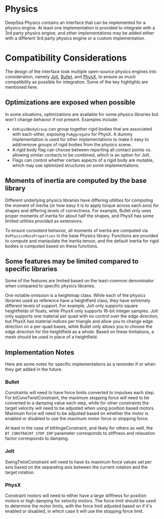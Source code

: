 # Physics

DeepSea Physics contains an interface that can be implemented for a physics engine. At least one implementation is provided to integrate with a 3rd party physics engine, and other implementations may be added either with a different 3rd party physics engine or a custom implementation.

# Compatibility Considerations

The design of the interface took multiple open-source physics engines into consideration, namely [Jolt](https://github.com/jrouwe/JoltPhysics), [Bullet](https://github.com/bulletphysics/bullet3), and [PhysX](https://github.com/NVIDIA-Omniverse/PhysX), to ensure as much compatibility as possible for integration. Some of the key highlights are mentioned here.

## Optimizations are exposed when possible

In some situations, optimizations are available for some physics libraries but won't change behavior if not present. Examples include:

* `dsRigidBodyGroup` can group together rigid bodies that are associated with each-other, exposing `PxAggregate` for PhysX. A dummy implementation is used for other implementations to make it easy to add/remove groups of rigid bodies from the physics scene.
* A rigid body flag can choose between reporting all contact points vs. allowing similar contacts to be combined, which is an option for Jolt.
* Flags can control whether certain aspects of a rigid body are mutable, which may use optimized structures on some implementations.

## Moments of inertia are computed by the base library

Different underlying physics libraries have differing utilities for computing the moment of inertia (or how easy it is to apply torque across each axis) for shapes and differing levels of correctness. For example, Bullet only uses proper moments of inertia for about half the shapes, and PhysX has some limited utilities provided as extensions.

To ensure consistent behavior, all moments of inertia are computed via `dsPhysicsMassProperties` in the base Physics library. Functions are provided to compute and manipulate the inertia tensor, and the default inertia for rigid bodies is computed based on these functions.

## Some features may be limited compared to specific libraries

Some of the features are limited based on the least-common denominator when compared to specific physics libraries.

One notable omission is a heightmap class. While each of the physics libraries used as reference have a heightfield class, they have extremely different levels of support. For example, Jolt only supports square heightfields of floats, while PhysX only supports 16-bit integer samples. Jolt only supports one material per quad with no control over the edge direction, but PhysX has material indices per triangle and allow you to change edge direction on a per-quad bases, while Bullet only allows you to choose the edge direction for the heightfield as a whole. Based on these limitations, a mesh should be used in place of a heightfield.

## Implementation Notes

Here are some notes for specific implementations as a reminder if or when they get added in the future.

### Bullet

Constraints will need to have force limits converted to impulses each step. For btConeTwistConstraint, the maximum stopping force will need to be converted to a damping value each step, while for other constraints the target velocity will need to be adjusted when using position based motors. Maximum force will need to be adjusted based on whether the motor is enabled or disabled to use the maximum motor force or stopping force.

At least in the case of btHingeConstraint, and likely for others as well, the `BT_CONSTRAINT_STOP_ERP` parameter corresponds to stiffness and relaxation factor corresponds to damping.

### Jolt

SwingTwistConstraint will need to have its maximum force values set per axis based on the separating axis between the current rotation and the target rotation.

### PhysX

Constraint motors will need to either have a large stiffness for position motors or high damping for velocity motors. The force limit should be used to determine the motor limits, with the force limit adjusted based on if it's enabled or disabled, in which case it will use the stopping force limit.
